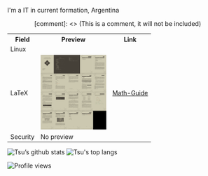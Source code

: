 I'm a IT in current formation, Argentina


<div align="center">
<table>

<tr>
	<th> Field </th>
	<th> Preview </th>
	<th> Link </th>
</tr>
	
<tr>
	<td>Linux</td>
	
</tr>

<tr>
	<td>LaTeX</td>
	<td><img width="150px" src="https://github.com/HTsuyoshi/nier-automata-latex-template/blob/main/output.png?raw=true"></td>
	<td><a href="[https://github.com/AlejandroCsharp/Math-Guide]">Math-Guide</a>
</tr>
[comment]: <> (This is a comment, it will not be included)
<tr>
	<td>Security</td>
	<td>No preview</td>

</tr>
</table>

</div>

![Tsu’s github stats](https://github-readme-stats.vercel.app/api?username=HTsuyoshi&theme=radical&layout=compact&hide_title=true&hide_border=true&show_icons=true)
![Tsu's top langs](https://github-readme-stats.vercel.app/api/top-langs/?username=HTsuyoshi&theme=radical&layout=compact&hide_border=true&hide_title=true&exclude_repo=dwm-config,st-config&langs_count=10)

![Profile views](https://komarev.com/ghpvc/?username=htsuyoshiy&color=ea00ea&label=Profile%20Views)
